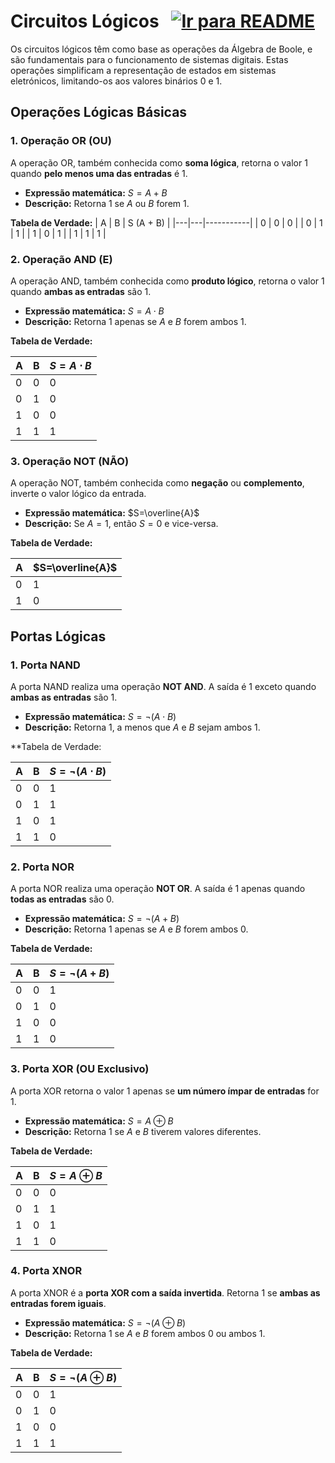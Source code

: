 # Circuitos Lógicos &nbsp; [![Ir para README](https://img.shields.io/badge/Indice-Verde?style=for-the-badge)](../README.md#indice)

Os circuitos lógicos têm como base as operações da Álgebra de Boole, e são fundamentais para o funcionamento de sistemas digitais. Estas operações simplificam a representação de estados em sistemas eletrónicos, limitando-os aos valores binários 0 e 1.

## Operações Lógicas Básicas

### 1. Operação OR (OU)
A operação OR, também conhecida como **soma lógica**, retorna o valor 1 quando **pelo menos uma das entradas** é 1.

- **Expressão matemática:** $S=A+B$
- **Descrição:** Retorna 1 se $A$ ou $B$ forem 1.

**Tabela de Verdade:**
| A | B | S (A + B) |
|---|---|-----------|
| 0 | 0 |     0     |
| 0 | 1 |     1     |
| 1 | 0 |     1     |
| 1 | 1 |     1     |



### 2. Operação AND (E)
A operação AND, também conhecida como **produto lógico**, retorna o valor 1 quando **ambas as entradas** são 1.

- **Expressão matemática:** $S=A\cdot B$
- **Descrição:** Retorna 1 apenas se $A$ e $B$ forem ambos 1.

**Tabela de Verdade:**

| A   | B   | $S=A\cdot B$ |
| --- | --- | ------------ |
| 0   | 0   | 0            |
| 0   | 1   | 0            |
| 1   | 0   | 0            |
| 1   | 1   | 1            |



### 3. Operação NOT (NÃO)
A operação NOT, também conhecida como **negação** ou **complemento**, inverte o valor lógico da entrada.

- **Expressão matemática:** $S=\overline{A}$
- **Descrição:** Se $A=1$, então $S=0$ e vice-versa.

**Tabela de Verdade:**

| A   | $S=\overline{A}$ |
| --- | ---------------- |
| 0   | 1                |
| 1   | 0                |



## Portas Lógicas

### 1. Porta NAND
A porta NAND realiza uma operação **NOT AND**. A saída é 1 exceto quando **ambas as entradas** são 1.

- **Expressão matemática:** $S=\neg(A\cdot B)$
- **Descrição:** Retorna 1, a menos que $A$ e $B$ sejam ambos 1.

**Tabela de Verdade:

| A   | B   |  $S=\neg(A\cdot B)$ |
| --- | --- | ------------------------ |
| 0   | 0   | 1                        |
| 0   | 1   | 1                        |
| 1   | 0   | 1                        |
| 1   | 1   | 0                        |


### 2. Porta NOR
A porta NOR realiza uma operação **NOT OR**. A saída é 1 apenas quando **todas as entradas** são 0.

- **Expressão matemática:** $S=\neg(A+B)$
- **Descrição:** Retorna 1 apenas se $A$ e $B$ forem ambos 0.

**Tabela de Verdade:**

| A   | B   | $S=\neg(A+B)$ |
| --- | --- | ------------------ |
| 0   | 0   | 1                  |
| 0   | 1   | 0                  |
| 1   | 0   | 0                  |
| 1   | 1   | 0                  |


### 3. Porta XOR (OU Exclusivo)
A porta XOR retorna o valor 1 apenas se **um número ímpar de entradas** for 1.

- **Expressão matemática:** $S=A\oplus B$
- **Descrição:** Retorna 1 se $A$ e $B$ tiverem valores diferentes.

**Tabela de Verdade:**

| A   | B   | $S=A\oplus B$ |
| --- | --- | ------------- |
| 0   | 0   | 0             |
| 0   | 1   | 1             |
| 1   | 0   | 1             |
| 1   | 1   | 0             |


### 4. Porta XNOR
A porta XNOR é a **porta XOR com a saída invertida**. Retorna 1 se **ambas as entradas forem iguais**.

- **Expressão matemática:** $S=\neg(A\oplus B)$
- **Descrição:** Retorna 1 se $A$ e $B$ forem ambos 0 ou ambos 1.

**Tabela de Verdade:**

| A   | B   | $S=\neg(A\oplus B)$ |
| --- | --- | ------------------------ |
| 0   | 0   | 1                        |
| 0   | 1   | 0                        |
| 1   | 0   | 0                        |
| 1   | 1   | 1                        |

